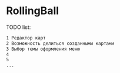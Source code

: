 # RollingBall
TODO list:
```bash
1 Редактор карт
2 Возможность делиться созданными картами
3 Выбор темы оформления меню
4 
5 
...
```

